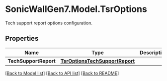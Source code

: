 # SonicWallGen7.Model.TsrOptions
Tech support report options configuration.

## Properties

Name | Type | Description | Notes
------------ | ------------- | ------------- | -------------
**TechSupportReport** | [**TsrOptionsTechSupportReport**](TsrOptionsTechSupportReport.md) |  | [optional] 

[[Back to Model list]](../README.md#documentation-for-models) [[Back to API list]](../README.md#documentation-for-api-endpoints) [[Back to README]](../README.md)

